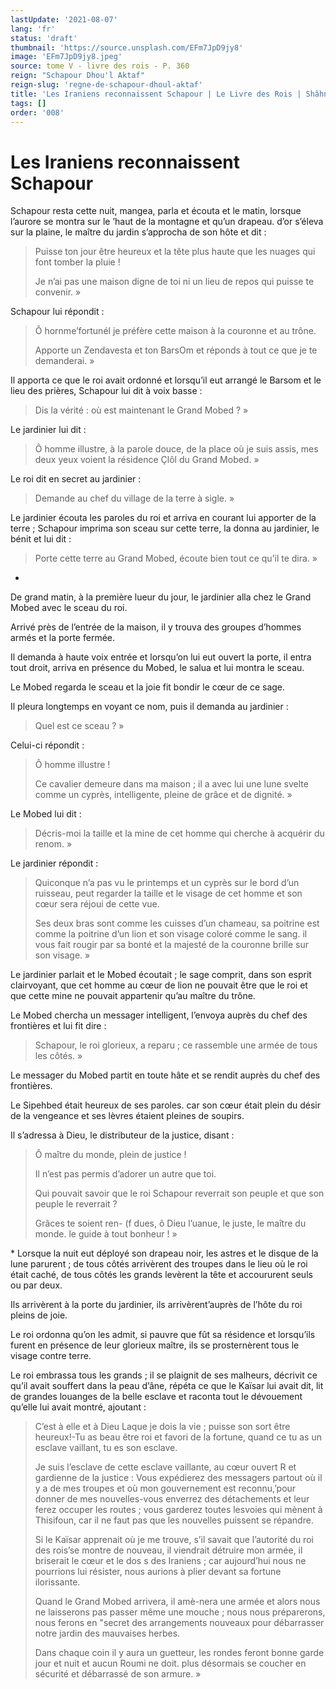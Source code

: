 ```yaml
---
lastUpdate: '2021-08-07'
lang: 'fr'
status: 'draft'
thumbnail: 'https://source.unsplash.com/EFm7JpD9jy8'
image: 'EFm7JpD9jy8.jpeg'
source: tome V - livre des rois - P. 360
reign: "Schapour Dhou'l Aktaf"
reign-slug: 'regne-de-schapour-dhoul-aktaf'
title: 'Les Iraniens reconnaissent Schapour | Le Livre des Rois | Shâhnâmeh'
tags: []
order: '008'
---
```


<!-- LTeX: language=fr -->

# Les Iraniens reconnaissent Schapour

Schapour resta cette nuit, mangea, parla et écouta et le matin, lorsque l’aurore se montra sur le ’haut de la montagne et qu’un drapeau. d’or s’éleva sur la plaine, le maître du jardin s’approcha de son hôte et dit :

> Puisse ton jour être heureux et la tête plus haute que les nuages qui font tomber la pluie !
>
> Je n’ai pas une maison digne de toi ni un lieu de repos qui puisse te convenir. »

Schapour lui répondit :

> Ô hornme’fortunél je préfère cette maison à la couronne et au trône.
>
> Apporte un Zendavesta et ton BarsOm et réponds à tout ce que je te demanderai. »

Il apporta ce que le roi avait ordonné et lorsqu’il eut arrangé le Barsom et le lieu des prières, Schapour lui dit à voix basse :

> Dis la vérité : où est maintenant le Grand Mobed ? »

Le jardinier lui dit :

> Ô homme illustre, à la parole douce, de la place où je suis assis, mes deux yeux voient la résidence Çlôl du Grand Mobed. »

Le roi dit en secret au jardinier :

> Demande au chef du village de la terre à sigle. »

Le jardinier écouta les paroles du roi et arriva en courant lui apporter de la terre ; Schapour imprima son sceau sur cette terre, la donna au jardinier, le bénit et lui dit :

> Porte cette terre au Grand Mobed, écoute bien tout ce qu’il te dira. »

-
De grand matin, à la première lueur du jour, le jardinier alla chez le Grand Mobed avec le sceau du roi.

Arrivé près de l’entrée de la maison, il y trouva des groupes d’hommes armés et la porte fermée.

Il demanda à haute voix entrée et lorsqu’on lui eut ouvert la porte, il entra tout droit, arriva en présence du Mobed, le salua et lui montra le sceau.

Le Mobed regarda le sceau et la joie fit bondir le cœur de ce sage.

Il pleura longtemps en voyant ce nom, puis il demanda au jardinier :

> Quel est ce sceau ? »

Celui-ci répondit :

> Ô homme illustre !
>
> Ce cavalier demeure dans ma maison ; il a avec lui une lune svelte comme un cyprès, intelligente, pleine de grâce et de dignité. »

Le Mobed lui dit :

> Décris-moi la taille et la mine de cet homme qui cherche à acquérir du renom. »

Le jardinier répondit :

> Quiconque n’a pas vu le printemps et un cyprès sur le bord d’un ruisseau, peut regarder la taille et le visage de cet homme et son cœur sera réjoui de cette vue.
>
> Ses deux bras sont comme les cuisses d’un chameau, sa poitrine est comme la poitrine d’un lion et son visage coloré comme le sang. il vous fait rougir par sa bonté et la majesté de la couronne brille sur son visage. »

Le jardinier parlait et le Mobed écoutait ; le sage comprit, dans son esprit clairvoyant, que cet homme au cœur de lion ne pouvait être que le roi et que cette mine ne pouvait appartenir qu’au maître du trône.

Le Mobed chercha un messager intelligent, l’envoya auprès du chef des frontières et lui fit dire :

> Schapour, le roi glorieux, a reparu ; ce rassemble une armée de tous les côtés. »

Le messager du Mobed partit en toute hâte et se rendit auprès du chef des frontières.

Le Sipehbed était heureux de ses paroles. car son cœur était plein du désir de la vengeance et ses lèvres étaient pleines de soupirs.

Il s’adressa à Dieu, le distributeur de la justice, disant :

> Ô maître du monde, plein de justice !
>
> Il n’est pas permis d’adorer un autre que toi.
>
> Qui pouvait savoir que le roi Schapour reverrait son peuple et que son peuple le reverrait ?
>
> Grâces te soient ren-
(f dues, ô Dieu l’uanue, le juste, le maître du monde. le guide à tout bonheur ! »

\*
Lorsque la nuit eut déployé son drapeau noir, les astres et le disque de la lune parurent ; de tous côtés arrivèrent des troupes dans le lieu où le roi était caché, de tous côtés les grands levèrent la tête et accoururent seuls ou par deux.

Ils arrivèrent à la porte du jardinier, ils arrivèrent’auprès de l’hôte du roi pleins de joie.

Le roi ordonna qu’on les admit, si pauvre que fût sa résidence et lorsqu’ils furent en présence de leur glorieux maître, ils se prosternèrent tous le visage contre terre.

Le roi embrassa tous les grands ; il se plaignit de ses malheurs, décrivit ce qu’il avait souffert dans la peau d’âne, répéta ce que le Kaïsar lui avait dit, lit de grandes louanges de la belle esclave et raconta tout le dévouement qu’elle lui avait montré, ajoutant :

> C’est à elle et à Dieu Laque je dois la vie ; puisse son sort être heureux!-Tu as beau être roi et favori de la fortune, quand ce tu as un esclave vaillant, tu es son esclave.
>
> Je suis l’esclave de cette esclave vaillante, au cœur ouvert R et gardienne de la justice : Vous expédierez des messagers partout où il y a de mes troupes et où mon gouvernement est reconnu,’pour donner de mes nouvelles-vous enverrez des détachements et leur ferez occuper les routes ; vous garderez toutes lesvoies qui mènent à Thisifoun, car il ne faut pas que les nouvelles puissent se répandre.
>
> Si le Kaïsar apprenait où je me trouve, s’il savait que l’autorité du roi des rois’se montre de nouveau, il viendrait détruire mon armée, il briserait le cœur et le dos s des Iraniens ; car aujourd’hui nous ne pourrions lui résister, nous aurions à plier devant sa fortune ilorissante.
>
> Quand le Grand Mobed arrivera, il amè-nera une armée et alors nous ne laisserons pas passer même une mouche ; nous nous préparerons, nous ferons en "secret des arrangements nouveaux pour débarrasser notre jardin des mauvaises herbes.
>
> Dans chaque coin il y aura un guetteur, les rondes feront bonne garde jour et nuit et aucun Roumi ne doit. plus désormais se coucher en sécurité et débarrassé de son armure. »
